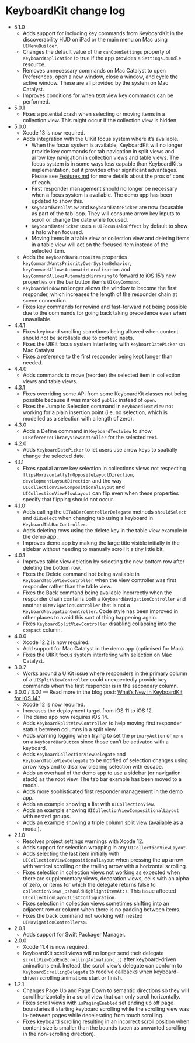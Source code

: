 # KeyboardKit change log

- 5.1.0
    - Adds support for including key commands from KeyboardKit in the discoverability HUD on iPad or the main menu on Mac using `UIMenuBuilder`.
    - Changes the default value of the `canOpenSettings` property of `KeyboardApplication` to true if the app provides a `Settings.bundle` resource.
    - Removes unnecessary commands on Mac Catalyst to open Preferences, open a new window, close a window, and cycle the active window. These are all provided by the system on Mac Catalyst.
    - Improves conditions for when text view key commands can be performed.
- 5.0.1
    - Fixes a potential crash when selecting or moving items in a collection view. This might occur if the collection view is hidden.
- 5.0.0
    - Xcode 13 is now required.
    - Adds integration with the UIKit focus system where it’s available.
        - When the focus system is available, KeyboardKit will no longer provide key commands for tab navigation in split views and arrow key navigation in collection views and table views. The focus system is in some ways less capable than KeyboardKit’s implementation, but it provides other significant advantages. Please see [Features.md](/Features.md#keyboard-navigation-without-the-focus-system) for more details about the pros of cons of each.
        - First responder management should no longer be necessary when a focus system is available. The demo app has been updated to show this.
        - `KeyboardScrollView` and `KeyboardDatePicker` are now focusable as part of the tab loop. They will consume arrow key inputs to scroll or change the date while focused.
        - `KeyboardDatePicker` uses a `UIFocusHaloEffect` by default to show a halo when focused.
        - Moving items in a table view or collection view and deleting items in a table view will act on the focused item instead of the selected item.
    - Adds the `KeyboardBarButtonItem` properties `keyCommandWantsPriorityOverSystemBehavior`, `keyCommandAllowsAutomaticLocalization` and `keyCommandAllowsAutomaticMirroring` to forward to iOS 15’s new properties on the bar button item’s `UIKeyCommand`.
    - `KeyboardWindow` no longer allows the window to become the first responder, which increases the length of the responder chain at scene connection. 
    - Fixes key commands for rewind and fast-forward not being possible due to the commands for going back taking precedence even when unavailable.
- 4.4.1
    - Fixes keyboard scrolling sometimes being allowed when content should not be scrollable due to content insets.
    - Fixes the UIKit focus system interfering with `KeyboardDatePicker` on Mac Catalyst.
    - Fixes a reference to the first responder being kept longer than needed.
- 4.4.0
    - Adds commands to move (reorder) the selected item in collection views and table views.
- 4.3.1
    - Fixes overriding some API from some KeyboardKit classes not being possible because it was marked `public` instead of `open`.
    - Fixes the Jump to Selection command in `KeyboardTextView` not working for a plain insertion point (i.e. no selection, which is modelled as a selection with a length of zero).
- 4.3.0
    - Adds a Define command in `KeyboardTextView` to show `UIReferenceLibraryViewController` for the selected text.
- 4.2.0
    - Adds `KeyboardDatePicker` to let users use arrow keys to spatially change the selected date.
- 4.1.1
    - Fixes spatial arrow key selection in collections views not respecting `flipsHorizontallyInOppositeLayoutDirection`, `developmentLayoutDirection` and the way `UICollectionViewCompositionalLayout` and `UICollectionViewFlowLayout` can flip even when these properties specify that flipping should not occur.
- 4.1.0
    - Adds calling the `UITabBarControllerDelegate` methods `shouldSelect` and `didSelect` when changing tab using a keyboard in `KeyboardTabBarController`.
    - Adds deleting rows using the delete key in the table view example in the demo app.
    - Improves demo app by making the large title visible initially in the sidebar without needing to manually scroll it a tiny little bit.
- 4.0.1
    - Improves table view deletion by selecting the new bottom row after deleting the bottom row.
    - Fixes the Delete command not being available in `KeyboardTableViewController` when the view controller was first responder rather than the table view.
    - Fixes the Back command being available incorrectly when the responder chain contains both a `KeyboardNavigationController` and another `UINavigationController` that is not a `KeyboardNavigationController`. Code style has been improved in other places to avoid this sort of thing happening again.
    - Fixes `KeyboardSplitViewController` disabling collapsing into the `compact` column.
- 4.0.0
    - Xcode 12.2 is now required.
    - Add support for Mac Catalyst in the demo app (optimised for Mac).
    - Fixes the UIKit focus system interfering with selection on Mac Catalyst.
- 3.0.2
    - Works around a UIKit issue where responders in the primary column of a `UISplitViewController` could unexpectedly provide key commands when the first responder is in the secondary column.
- 3.0.0 / 3.0.1 — Read more in the blog post: [What’s New in KeyboardKit for iOS 14?](https://douglashill.co/whats-new-in-keyboardkit-for-ios-14/)
    - Xcode 12 is now required.
    - Increases the deployment target from iOS 11 to iOS 12.
    - The demo app now requires iOS 14.
    - Adds `KeyboardSplitViewController` to help moving first responder status between columns in a split view.
    - Adds warning logging when trying to set the `primaryAction` or `menu` on a `KeyboardBarButton` since those can’t be activated with a keyboard.
    - Adds `KeyboardCollectionViewDelegate` and `KeyboardTableViewDelegate` to be notified of selection changes using arrow keys and to disallow clearing selection with escape.
    - Adds an overhaul of the demo app to use a sidebar (or navigation stack) as the root view. The tab bar example has been moved to a modal.
    - Adds more sophisticated first responder management in the demo app.
    - Adds an example showing a list with `UICollectionView`.
    - Adds an example showing `UICollectionViewCompositionalLayout` with nested groups.
    - Adds an example showing a triple column split view (available as a modal).
- 2.1.0
    - Resolves project settings warnings with Xcode 12.
    - Adds support for selection wrapping in any `UICollectionViewLayout`.
    - Adds selecting the last item initially with `UICollectionViewCompositionalLayout` when pressing the up arrow with vertical scrolling or the trailing arrow with a horizontal scrolling.
    - Fixes selection in collection views not working as expected when there are supplementary views, decoration views, cells with an alpha of zero, or items for which the delegate returns false to `collectionView(_:shouldHighlightItemAt:)`. This issue affected  `UICollectionLayoutListConfiguration`.
    - Fixes selection in collection views sometimes shifting into an adjacent row or column when there is no padding between items.
    - Fixes the back command not working with nested `UINavigationControllers`s.
- 2.0.1
    - Adds support for Swift Packager Manager.
- 2.0.0
    - Xcode 11.4 is now required.
    - KeyboardKit scroll views will no longer send their delegate `scrollViewDidEndScrollingAnimation(_:)` after keyboard-driven animations end. Instead, the scroll view’s delegate can conform to `KeyboardScrollingDelegate` to receive callbacks when keyboard-driven scrolling animations start or finish.
- 1.2.1
    - Changes Page Up and Page Down to semantic directions so they will scroll horizontally in a scroll view that can only scroll horizontally.
    - Fixes scroll views with `isPagingEnabled` set ending up off page boundaries if starting keyboard scrolling while the scrolling view was in-between pages while decelerating from touch scrolling.
    - Fixes keyboard scrolling resulting in an incorrect scroll position when content size is smaller than the bounds (seen as unwanted scrolling in the non-scrolling direction).
